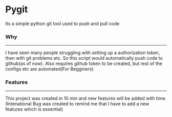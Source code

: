 # Pygit

Its a simple python git tool used to push and pull code

### Why
-------------------------

I have seen many people struggling with setting up a authorization token, then with git problems etc. So this
script would automatically push code to github(as of now). Also requires github token to be created, but rest of the configs etc are automated(For Begginers)

### Features
------------------------
This project was created in 10 min and new features will be added with time.
(Intenational Bug was created to remind me that I have to add a new features which is essential)
